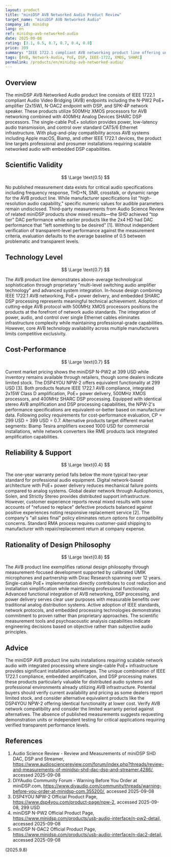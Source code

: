 ```yaml
---
layout: product
title: "miniDSP AVB Networked Audio Product Review"
target_name: "miniDSP AVB Networked Audio"
company_id: minidsp
lang: en
ref: minidsp-avb-networked-audio
date: 2025-09-08
rating: [3.1, 0.5, 0.7, 0.7, 0.4, 0.8]
price: 399
summary: "IEEE 1722.1 compliant AVB networking product line offering unique PoE+ powered single-cable audio solutions with integrated DSP processing, with competitive alternatives available at lower pricing despite limited transparency in published specifications"
tags: [AVB, Network-Audio, PoE, DSP, IEEE-1722, XMOS, SHARC]
permalink: /products/en/minidsp-avb-networked-audio/
---
```

## Overview

The miniDSP AVB Networked Audio product line consists of IEEE 1722.1 compliant Audio Video Bridging (AVB) endpoints including the N-PW2 PoE+ amplifier (2x15W), N-DAC2 endpoint with DSP, and SPK-4P network speaker. These products utilize 500MHz XMOS processors for AVB networking combined with 400MHz Analog Devices SHARC DSP processors. The single-cable PoE+ solution provides power, low-latency audio transmission, and control over standard CAT5/6 Ethernet infrastructure. With plug-and-play compatibility across AVB systems including Apple macOS, Biamp, and other IEEE 1722.1 devices, the product line targets professional and prosumer installations requiring scalable networked audio with embedded DSP capabilities.

## Scientific Validity

$$ \Large \text{0.5} $$

No published measurement data exists for critical audio specifications including frequency response, THD+N, SNR, crosstalk, or dynamic range for the AVB product line. While manufacturer specifications list "high-resolution audio capability," specific numeric values for audible parameters remain undisclosed. Third-party measurements from Audio Science Review of related miniDSP products show mixed results—the SHD achieved "top tier" DAC performance while earlier products like the 2x4 HD had DAC performance that "left something to be desired" [1]. Without independent verification of transparent-level performance against the measurement criteria, evaluation defaults to the average baseline of 0.5 between problematic and transparent levels.

## Technology Level

$$ \Large \text{0.7} $$

The AVB product line demonstrates above-average technological sophistication through proprietary "multi-level switching audio amplifier technology" and advanced system integration. In-house design combining IEEE 1722.1 AVB networking, PoE+ power delivery, and embedded SHARC DSP processing represents meaningful technical achievement. Adoption of cutting-edge AVB protocol with 500MHz XMOS processors positions the products at the forefront of network audio standards. The integration of power, audio, and control over single Ethernet cables eliminates infrastructure complexity while maintaining professional-grade capabilities. However, core AVB technology availability across multiple manufacturers limits competitive exclusivity.

## Cost-Performance

$$ \Large \text{0.7} $$

Current market pricing shows the miniDSP N-PW2 at 399 USD while inventory remains available through retailers, though some dealers indicate limited stock. The DSP4YOU NPW-2 offers equivalent functionality at 299 USD [3]. Both products feature IEEE 1722.1 AVB compliance, integrated 2x15W Class D amplification, PoE+ power delivery, 500MHz XMOS processors, and 400MHz SHARC DSP processing. Equipped with identical stereo AVB amplification and DSP processing capabilities, the NPW-2's performance specifications are equivalent-or-better based on manufacturer data. Following policy requirements for cost-performance evaluation, CP = 299 USD ÷ 399 USD = 0.7. Alternative products target different market segments: Biamp Tesira amplifiers exceed 1000 USD for commercial installations, while network converters like RME products lack integrated amplification capabilities.

## Reliability & Support

$$ \Large \text{0.4} $$

The one-year warranty period falls below the more typical two-year standard for professional audio equipment. Digital network-based architecture with PoE+ power delivery reduces mechanical failure points compared to analog systems. Global dealer network through Audiophonics, Solen, and Strictly Stereo provides distributed support infrastructure. However, customer experience reports reveal mixed results with some accounts of "refused to replace" defective products balanced against positive experiences noting responsive replacement service [2]. The company's "all sales final" policy eliminates return options for compatibility concerns. Standard RMA process requires customer-paid shipping to manufacturer with repair/replacement return at company expense.

## Rationality of Design Philosophy

$$ \Large \text{0.8} $$

The AVB product line exemplifies rational design philosophy through measurement-focused development supported by calibrated UMIK microphones and partnership with Dirac Research spanning over 12 years. Single-cable PoE+ implementation directly contributes to cost reduction and installation simplification while maintaining professional functionality. Advanced functional integration of AVB networking, DSP processing, and power delivery serves clear user purposes with measurable benefits over traditional analog distribution systems. Active adoption of IEEE standards, network protocols, and embedded processing technologies demonstrates commitment to proven rather than proprietary approaches. The scientific measurement tools and psychoacoustic analysis capabilities indicate engineering decisions based on objective rather than subjective audio principles.

## Advice

The miniDSP AVB product line suits installations requiring scalable network audio with integrated processing where single-cable PoE+ infrastructure provides significant installation advantages. The unique combination of IEEE 1722.1 compliance, embedded amplification, and DSP processing makes these products particularly valuable for distributed audio systems and professional environments already utilizing AVB infrastructure. Potential buyers should verify current availability and pricing as some dealers report limited stock, and consider alternative equivalent products like the DSP4YOU NPW-2 offering identical functionality at lower cost. Verify AVB network compatibility and consider the limited warranty period against alternatives. The absence of published measurements suggests requesting demonstration units or independent testing for critical applications requiring verified transparent performance levels.

## References

1. Audio Science Review - Review and Measurements of miniDSP SHD DAC, DSP and Streamer, https://www.audiosciencereview.com/forum/index.php?threads/review-and-measurements-of-minidsp-shd-dac-dsp-and-streamer.4286/, accessed 2025-09-08
2. DIYAudio Community Forum - Warning Before You Order at miniDSP.com, https://www.diyaudio.com/community/threads/warning-before-you-order-at-minidsp-com.355200/, accessed 2025-09-08
3. DSP4YOU NPW-2 Official Product Page, https://www.dsp4you.com/product-page/npw-2, accessed 2025-09-08, 299 USD
4. miniDSP N-PW2 Official Product Page, https://www.minidsp.com/products/usb-audio-interface/n-pw2-detail, accessed 2025-09-08
5. miniDSP N-DAC2 Official Product Page, https://www.minidsp.com/products/usb-audio-interface/n-dac2-detail, accessed 2025-09-08

(2025.9.8)